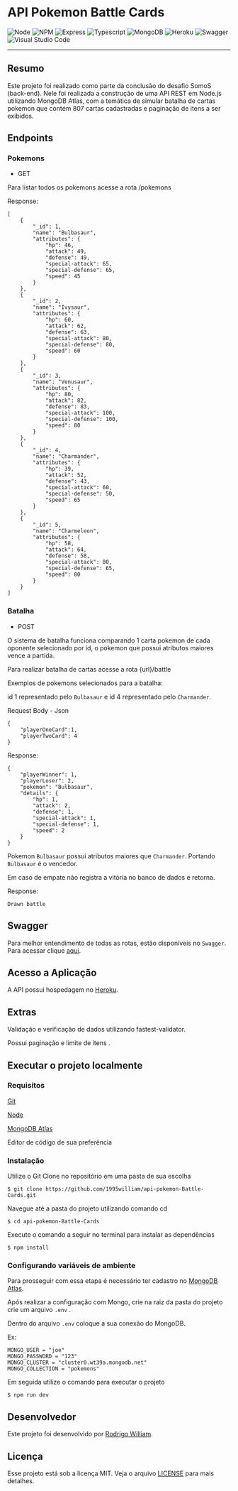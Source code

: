 # API Pokemon Battle Cards

  ![Node](https://img.shields.io/badge/Node.js-339933?style=for-the-badge&logo=nodedotjs&logoColor=white)
  ![NPM](https://img.shields.io/badge/npm-CB3837?style=for-the-badge&logo=npm&logoColor=white)
  ![Express](https://img.shields.io/badge/Express.js-000000?style=for-the-badge&logo=express&logoColor=white)
  ![Typescript](https://img.shields.io/badge/TypeScript-007ACC?style=for-the-badge&logo=typescript&logoColor=white)
  ![MongoDB](https://img.shields.io/badge/MongoDB-4EA94B?style=for-the-badge&logo=mongodb&logoColor=white)
  ![Heroku](https://img.shields.io/badge/Heroku-430098?style=for-the-badge&logo=heroku&logoColor=white)
  ![Swagger](https://img.shields.io/badge/Swagger-85EA2D?style=for-the-badge&logo=Swagger&logoColor=white)
  ![Visual Studio Code](https://img.shields.io/badge/Visual_Studio_Code-0078D4?style=for-the-badge&logo=visual%20studio%20code&logoColor=white)

---

## Resumo

Este projeto foi realizado como parte da conclusão do desafio SomoS (back-end). Nele foi realizada a construção de uma API REST em Node.js utilizando MongoDB Atlas, com a temática de simular batalha de cartas pokemon que contém 807 cartas cadastradas e paginação de itens a ser exibidos.


## Endpoints


### Pokemons

* GET

Para listar todos os pokemons acesse a rota  /pokemons

Response:

```
[
    {
        "_id": 1,
        "name": "Bulbasaur",
        "attributes": {
            "hp": 46,
            "attack": 49,
            "defense": 49,
            "special-attack": 65,
            "special-defense": 65,
            "speed": 45
        }
    },
    {
        "_id": 2,
        "name": "Ivysaur",
        "attributes": {
            "hp": 60,
            "attack": 62,
            "defense": 63,
            "special-attack": 80,
            "special-defense": 80,
            "speed": 60
        }
    },
    {
        "_id": 3,
        "name": "Venusaur",
        "attributes": {
            "hp": 80,
            "attack": 82,
            "defense": 83,
            "special-attack": 100,
            "special-defense": 100,
            "speed": 80
        }
    },
    {
        "_id": 4,
        "name": "Charmander",
        "attributes": {
            "hp": 39,
            "attack": 52,
            "defense": 43,
            "special-attack": 60,
            "special-defense": 50,
            "speed": 65
        }
    },
    {
        "_id": 5,
        "name": "Charmeleon",
        "attributes": {
            "hp": 58,
            "attack": 64,
            "defense": 58,
            "special-attack": 80,
            "special-defense": 65,
            "speed": 80
        }
    }
]
```

### Batalha

* POST

O sistema de batalha funciona comparando 1 carta pokemon de cada oponente selecionado por id, o pokemon que possui atributos maiores vence a partida.

Para realizar batalha de cartas acesse a rota {url}/battle

Exemplos de pokemons selecionados para a batalha:

id 1 representado pelo  `Bulbasaur` e  id 4 representado pelo  `Charmander`.

Request Body - Json
```
{
    "playerOneCard":1,
    "playerTwoCard": 4
}
```

Response:

```
{
    "playerWinner": 1,
    "playerLoser": 2,
    "pokemon": "Bulbasaur",
    "details": {
        "hp": 1,
        "attack": 2,
        "defense": 1,
        "special-attack": 1,
        "special-defense": 1,
        "speed": 2
    }
}
```
Pokemon `Bulbasaur` possui atributos maiores que `Charmander`. Portando `Bulbasaur` é o vencedor.


Em caso de empate não registra a vitória no banco de dados e retorna.

Response:

```
Drawn battle
```

## Swagger

Para melhor entendimento de todas as rotas, estão disponíveis no `Swagger`. Para acessar clique [aqui](https://api-pokemon-battle-cards.herokuapp.com/docs).


## Acesso a Aplicação

A API possui hospedagem no [Heroku](https://api-pokemon-battle-cards.herokuapp.com).

## Extras

Validação e verificação de dados utilizando fastest-validator.

Possui paginação e limite de itens .

## Executar o projeto localmente
 
### Requisitos

[Git](https://git-scm.com/)

[Node](https://nodejs.org/en/)

[MongoDB Atlas](https://account.mongodb.com/account/login)

Editor de código de sua preferência

### Instalação 

Utilize o Git Clone no repositório em uma pasta de sua escolha

```
$ git clone https://github.com/1995william/api-pokemon-Battle-Cards.git
```
Navegue até a pasta do projeto utilizando comando cd

```
$ cd api-pokemon-Battle-Cards
```
Execute o comando a seguir no terminal para instalar as dependências

```
$ npm install
```

### Configurando variáveis de ambiente

Para prosseguir com essa etapa é necessário ter cadastro no [MongoDB Atlas](https://account.mongodb.com/account/login).

Após realizar a configuração com Mongo, crie na raiz da pasta do projeto crie um arquivo `.env` .

Dentro do arquivo `.env` coloque a sua conexão do MongoDB.

Ex:
```
MONGO_USER = "joe" 
MONGO_PASSWORD = "123" 
MONGO_CLUSTER = "cluster0.wt39a.mongodb.net" 
MONGO_COLLECTION = "pokemons" 
```

Em seguida utilize o comando para executar o projeto

```
$ npm run dev
```

## Desenvolvedor

Este projeto foi desenvolvido por [Rodrigo William](https://www.linkedin.com/in/rodrigo-william1/).

## Licença

Esse projeto está sob a licença MIT. Veja o arquivo [LICENSE](./LICENSE) para mais detalhes.